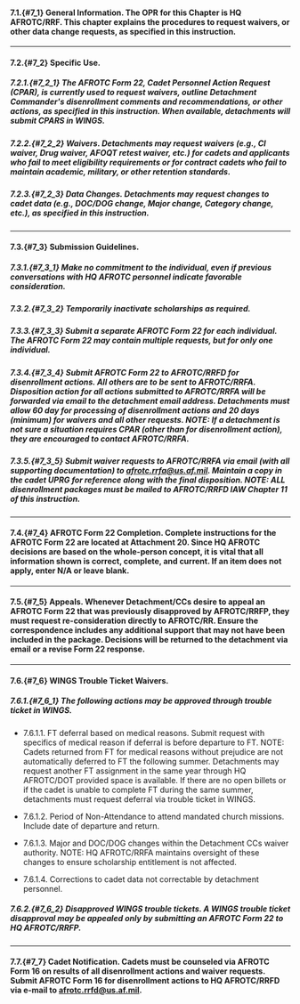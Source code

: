 
#### 7.1.{#7_1} General Information. The OPR for this Chapter is HQ AFROTC/RRF. This chapter explains the procedures to request waivers, or other data change requests, as specified in this instruction.

----

#### 7.2.{#7_2} Specific Use.

##### 7.2.1.{#7_2_1} The AFROTC Form 22, Cadet Personnel Action Request (CPAR), is currently used to request waivers, outline Detachment Commander's disenrollment comments and recommendations, or other actions, as specified in this instruction. When available, detachments will submit CPARS in WINGS.

##### 7.2.2.{#7_2_2} Waivers. Detachments may request waivers (e.g., CI waiver, Drug waiver, AFOQT retest waiver, etc.) for cadets and applicants who fail to meet eligibility requirements or for contract cadets who fail to maintain academic, military, or other retention standards.

##### 7.2.3.{#7_2_3} Data Changes. Detachments may request changes to cadet data (e.g., DOC/DOG change, Major change, Category change, etc.), as specified in this instruction.

----

#### 7.3.{#7_3} Submission Guidelines.

##### 7.3.1.{#7_3_1} Make no commitment to the individual, even if previous conversations with HQ AFROTC personnel indicate favorable consideration.

##### 7.3.2.{#7_3_2} Temporarily inactivate scholarships as required.

##### 7.3.3.{#7_3_3} Submit a separate AFROTC Form 22 for each individual. The AFROTC Form 22 may contain multiple requests, but for only one individual.

##### 7.3.4.{#7_3_4} Submit AFROTC Form 22 to AFROTC/RRFD for disenrollment actions. All others are to be sent to AFROTC/RRFA. Disposition action for all actions submitted to AFROTC/RRFA will be forwarded via email to the detachment email address. Detachments must allow 60 day for processing of disenrollment actions and 20 days (minimum) for waivers and all other requests. NOTE: If a detachment is not sure a situation requires CPAR (other than for disenrollment action), they are encouraged to contact AFROTC/RRFA.

##### 7.3.5.{#7_3_5} Submit waiver requests to AFROTC/RRFA via email (with all supporting documentation) to afrotc.rrfa@us.af.mil. Maintain a copy in the cadet UPRG for reference along with the final disposition. NOTE: ALL disenrollment packages must be mailed to AFROTC/RRFD IAW Chapter 11 of this instruction.

----

#### 7.4.{#7_4} AFROTC Form 22 Completion. Complete instructions for the AFROTC Form 22 are located at Attachment 20. Since HQ AFROTC decisions are based on the whole-person concept, it is vital that all information shown is correct, complete, and current. If an item does not apply, enter N/A or leave blank.

----

#### 7.5.{#7_5} Appeals. Whenever Detachment/CCs desire to appeal an AFROTC Form 22 that was previously disapproved by AFROTC/RRFP, they must request re-consideration directly to AFROTC/RR. Ensure the correspondence includes any additional support that may not have been included in the package. Decisions will be returned to the detachment via email or a revise Form 22 response.

----

#### 7.6.{#7_6} WINGS Trouble Ticket Waivers.

##### 7.6.1.{#7_6_1} The following actions may be approved through trouble ticket in WINGS.

+ 7.6.1.1. FT deferral based on medical reasons. Submit request with specifics of medical reason if deferral is before departure to FT. NOTE: Cadets returned from FT for medical reasons without prejudice are not automatically deferred to FT the following summer. Detachments may request another FT assignment in the same year through HQ AFROTC/DOT provided space is available. If there are no open billets or if the cadet is unable to complete FT during the same summer, detachments must request deferral via trouble ticket in WINGS.

+ 7.6.1.2. Period of Non-Attendance to attend mandated church missions. Include date of departure and return.

+ 7.6.1.3. Major and DOC/DOG changes within the Detachment CCs waiver authority. NOTE: HQ AFROTC/RRFA maintains oversight of these changes to ensure scholarship entitlement is not affected.

+ 7.6.1.4. Corrections to cadet data not correctable by detachment personnel.

##### 7.6.2.{#7_6_2} Disapproved WINGS trouble tickets. A WINGS trouble ticket disapproval may be appealed only by submitting an AFROTC Form 22 to HQ AFROTC/RRFP.

----

#### 7.7.{#7_7} Cadet Notification. Cadets must be counseled via AFROTC Form 16 on results of all disenrollment actions and waiver requests. Submit AFROTC Form 16 for disenrollment actions to HQ AFROTC/RRFD via e-mail to afrotc.rrfd@us.af.mil.

